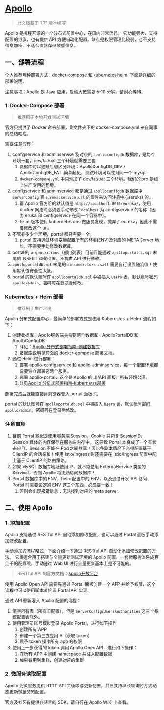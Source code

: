 # [Apollo](https://github.com/ctripcorp/apollo)

>此文档基于 1.7.1 版本编写

Apollo 是携程开源的一个分布式配置中心，在国内非常流行。
它功能强大，支持配置的继承，也有提供 API 方便自动化配置。缺点是权限管理比较弱，也不支持信息加密，不适合直接存储敏感信息。


## 一、部署流程

个人推荐两种部署方式：docker-compose 和 kubernetes helm.
下面是详细的部署说明。

注意事项：Apollo 是 Java 应用，启动大概需要 5-10 分钟。请耐心等待...

### 1. Docker-Compose 部署

>推荐用于本地开发测试环境

官方只提供了 Docker 命令部署，此文件夹下的 docker-compose.yml 来自同事的总结哈哈。

需要注意的有：

1. configservice 和 adminservice 及对应的 `apolloconfigdb` 数据库，是每个环境一套，dev/fat/uat 三个环境就需要三套
   1. 数据库可以通过后缀区分环境：ApolloConfigDB_DEV / ApolloConfigDB_FAT. 简单起见，测试环境可以使用同一个 mysql.
   2. `docker-compose.yml` 中只添加了 dev/fat/uat 三个环境。我们的 pro 是线上生产专用的环境。
2. configservice 和 adminservice 都是通过 `apolloconfigdb` 数据库中 `ServerConfig` 表 `eureka.service.url` 的属性来访问注册中心(eruka) 的。
   1. 而 Apollo 官方给的默认值是 `http://localhost:8080/eureka/`，使用 docker 网络时必须要手动修改 `localhost` 为 configservice 的名称（因为 eruka 和 configservice 在同一个容器中）。
   2. helm 版本使用 kubernetes dns 做服务发现，抛弃了 eureka，因此不需要修改这个 url。
3. 不管有多少个环境，portal 都只需要一个。
   1. portal 支持通过环境变量配置所有的环境(ENV)及对应的 META Server 地址，不需要手动修改数据库。
4. portal 的 `organizations`（部门列表）目前只能通过 `apolloportaldb.sql` 末尾的 INSERT 语句设置。不提供 API 进行修改。
5. `apolloportaldb.sql` 末尾的 `consumer.token.salt` 需要自行设置随机值！使用默认值安全性太低。
6. portal 的默认账号在 `apolloportaldb.sql` 中被插入 `Users` 表，默认账号密码`apollo/admin`。密码可在登录后修改。


### Kubernetes + Helm 部署

>推荐用于生产环境

Apollo 分布式配置中心，最简单的部署方式是使用 Kubernetes + Helm.
流程如下：

1. 创建数据库：Apollo服务端共需要两个数据库：ApolloPortalDB 和 ApolloConfigDB
   1. 详见：[Apollo 分布式部署指南-创建数据库](https://github.com/ctripcorp/apollo/wiki/%E5%88%86%E5%B8%83%E5%BC%8F%E9%83%A8%E7%BD%B2%E6%8C%87%E5%8D%97#21-%E5%88%9B%E5%BB%BA%E6%95%B0%E6%8D%AE%E5%BA%93)
   2. 数据库说明见前面的 docker-compose 部署文档。
2. 通过 Helm 进行部署：
   1. 部署 apollo-configservice 和 apollo-adminservice，每一个配置环境都需要独立部署这两个服务。
   2. 部署 apollo-portal，这个是 Apollo 的 UI/API 面板，所有环境公用。
   3. 详见[Apollo 分布式部署指南-kubernetes部署](https://github.com/ctripcorp/apollo/wiki/%E5%88%86%E5%B8%83%E5%BC%8F%E9%83%A8%E7%BD%B2%E6%8C%87%E5%8D%97#24-kubernetes%E9%83%A8%E7%BD%B2)

部署完成后就能直接用浏览器登入 portal 面板了。

portal 的默认账号在 `apolloportaldb.sql` 中被插入 `Users` 表，默认账号密码`apollo/admin`。密码可在登录后修改。

### 注意事项

1. 目前 Portal 貌似是使用服务端 Session，Cookie 只包含 SessionID，Session 具体的内容保存在服务端内存中。
   这导致 Portal 本身成了一个有状态应用，Session 不能在 Pod 之间共享！因此多副本情况下必须配置基于 ClientIP 的会话亲和！使用 Istio/Ingress 时还需要在 Istio/Ingress 配置中配上基于 ClientIP 的路由策略。
1. 如果 MySQL 数据库地址使用 IP，就不能使用 ExternalService 类型的 Service!，否则 Apollo 将无法访问数据库！
1. Portal 数据库中的 ENV，helm 配置中的 ENV，以及通过开发 API 访问 Portal 时需要设定的 ENV 这三个东西，必须要一致！
   1. 否则会出现报错信息：无法找到对应的 meta server.

## 二、使用 Apollo

### 1. 添加配置

Apollo 支持通过 RESTful API 自动添加修改配置，也可以通过 Portal 面板手动添加修改配置。

手动添加的流程略过，下面介绍一下通过 RESTful API 自动化添加修改配置的方法。
它很适合用于搭建与全量更新测试环境的 Apollo 配置。一套微服务体系成百上千的配置项，手动通过 Web UI 进行全量更新基本上是不可能的。

>RESTful API 的官方文档：[Apollo开放平台](https://github.com/ctripcorp/apollo/wiki/Apollo%E5%BC%80%E6%94%BE%E5%B9%B3%E5%8F%B0)

使用 Apollo Open API 需要先通过 Portal 面板创建一个 APP 并给予权限，这个流程也可以使用脚本直接调 Portal API 实现.

通过 API 重新灌入 Apollo 配置的流程：

1. 清空所有表（所有旧配置），但是 `ServerConfig`/`Users`/`Authorities` 这三个系统配置表除外。
2. 使用管理员账号模拟登录 Apollo Portal，进行如下操作
   1. 创建所有 APP
   2. 创建一个第三方应用 A（获取 token）
   3. 赋予 token 操作所有 app 的权限
3. 使用上一步获得的 token 调用 Apollo Open API，进行如下操作：
   1. 在所有 APP 中创建 namespace 并注入配置数据
   2. 如果有用到集群，创建对应的集群

### 2. 微服务读取配置 

Apollo 为微服务提供 HTTP API 来读取与更新配置，并且支持以长轮询的方式动态更新微服务的配置。

官方及社区有提供各语言的 SDK，请自行在 Apollo WiKi 上查看。
